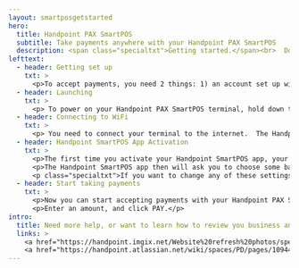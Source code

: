 ```yaml
---
layout: smartposgetstarted
hero: 
  title: Handpoint PAX SmartPOS
  subtitle: Take payments anywhere with your Handpoint PAX SmartPOS
  description: <span class="specialtxt">Getting started.</span><br>  Don’t panic. It’s easy.
lefttext: 
  - header: Getting set up
    txt: >
      <p>To accept payments, you need 2 things: 1) an account set up with your payments provider, and 2) a Handpoint PAX SmartPOS terminal.</p><p class="specialtxt">Not sure if you have what you need? Get in touch with your provider.</p> <p class="specialtxt">NOTE: If you are using another POS software app on a Handpoint PAX terminal, please contact your software provider for detailed activation instructions.</p>
  - header: Launching
    txt: >
      <p> To power on your Handpoint PAX SmartPOS terminal, hold down the power button on the right side of the terminal for 3-5 seconds. Your Hanpdoint app may start automatically.  If not, please select the Handpoint icon to launch it.</p> <p class="specialtxt">If you do not see the Handpoint icon, you can open the PAXSTORE icon and search for "Handpoint".</p>
  - header: Connecting to WiFi
    txt: >
      <p> You need to connect your terminal to the internet.  The Handpoint app may open automatically and walk you through steps to connect to wifi.</p> <p> You also can use the touch screen to set up your connection.  Simply bring the settings bar down from the top of the terminal screen. You must pull it all the way down until the settings appear in full with icon names. Select Wi-Fi (below the Wi-Fi icon) and toggle the switch to enable Wi-Fi. Once the list of available Wi-Fi networks appear, select your desired network. You may need to enter your WiFi password. When your card reader has successfully connected to the network, it will confirm by displaying “connected” below the network name.</p> <p class="specialtxt">Connecting via SIM?  Find SIM activation instructions here</p>
  - header: Handpoint SmartPOS App Activation
    txt: >
      <p>The first time you activate your Handpoint SmartPOS app, your terminal may need to dowload a few things before it can start taking payments.  If so, this will happen automatically and will only take a couple of minutes.</p> 
      <p>The Handpoint SmartPOS app then will ask you to choose some basic settings, including your language, currency, and refund password. In a few steps, you’re all set!</p>
      <p class="specialtxt">If you want to change any of these settings later, simply click into the settings of the Handpoint SmartPOS app.</p>
  - header: Start taking payments
    txt: >
      <p>Now you can start accepting payments with your Handpoint PAX SmartPOS solution. </p> 
      <p>Enter an amount, and click PAY.</p>
intro: 
  title: Need more help, or want to learn how to review you business analytics, process a refund, or replace the printer paper?
  links: >
    <a href="https://handpoint.imgix.net/Website%20refresh%20photos/spec-sheets/SpecSheets_HiLite_Oct19.pdf">Quick Start Guide</a><br>
    <a href="https://handpoint.atlassian.net/wiki/spaces/PD/pages/10944616/Card+Reader+and+mPOS+app+FAQs">FAQs</a><br>
---
```


<div class="col-md-3 col-sm-3 col-md-offset-1 col-sm-offset-1">
  <div class="row">
    <img src="https://handpoint.imgix.net/Website%20refresh%20photos/product-images/HandpointSmartPOS-0621.png" class="img-responsive section-getstarted-mainpic" alt=""/>
  </div>

</div>
